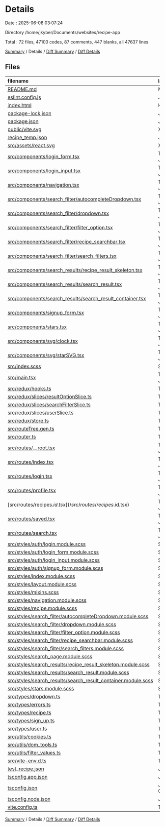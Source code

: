 # Details

Date : 2025-06-08 03:07:24

Directory /home/jkyber/Documents/websites/recipe-app

Total : 72 files,  47103 codes, 87 comments, 447 blanks, all 47637 lines

[Summary](results.md) / Details / [Diff Summary](diff.md) / [Diff Details](diff-details.md)

## Files
| filename | language | code | comment | blank | total |
| :--- | :--- | ---: | ---: | ---: | ---: |
| [README.md](/README.md) | Markdown | 45 | 0 | 10 | 55 |
| [eslint.config.js](/eslint.config.js) | JavaScript | 25 | 0 | 2 | 27 |
| [index.html](/index.html) | HTML | 13 | 0 | 1 | 14 |
| [package-lock.json](/package-lock.json) | JSON | 5,006 | 0 | 1 | 5,007 |
| [package.json](/package.json) | JSON | 40 | 0 | 1 | 41 |
| [public/vite.svg](/public/vite.svg) | XML | 1 | 0 | 0 | 1 |
| [recipe\_temp.json](/recipe_temp.json) | JSON | 38,044 | 0 | 1 | 38,045 |
| [src/assets/react.svg](/src/assets/react.svg) | XML | 1 | 0 | 0 | 1 |
| [src/components/login\_form.tsx](/src/components/login_form.tsx) | TypeScript JSX | 51 | 1 | 14 | 66 |
| [src/components/login\_input.tsx](/src/components/login_input.tsx) | TypeScript JSX | 21 | 0 | 5 | 26 |
| [src/components/navigation.tsx](/src/components/navigation.tsx) | TypeScript JSX | 34 | 0 | 5 | 39 |
| [src/components/search\_filter/autocompleteDropdown.tsx](/src/components/search_filter/autocompleteDropdown.tsx) | TypeScript JSX | 54 | 0 | 7 | 61 |
| [src/components/search\_filter/dropdown.tsx](/src/components/search_filter/dropdown.tsx) | TypeScript JSX | 77 | 0 | 5 | 82 |
| [src/components/search\_filter/filter\_option.tsx](/src/components/search_filter/filter_option.tsx) | TypeScript JSX | 90 | 0 | 5 | 95 |
| [src/components/search\_filter/recipe\_searchbar.tsx](/src/components/search_filter/recipe_searchbar.tsx) | TypeScript JSX | 58 | 0 | 7 | 65 |
| [src/components/search\_filter/search\_filters.tsx](/src/components/search_filter/search_filters.tsx) | TypeScript JSX | 210 | 0 | 25 | 235 |
| [src/components/search\_results/recipe\_result\_skeleton.tsx](/src/components/search_results/recipe_result_skeleton.tsx) | TypeScript JSX | 14 | 0 | 3 | 17 |
| [src/components/search\_results/search\_result.tsx](/src/components/search_results/search_result.tsx) | TypeScript JSX | 38 | 0 | 7 | 45 |
| [src/components/search\_results/search\_result\_container.tsx](/src/components/search_results/search_result_container.tsx) | TypeScript JSX | 27 | 0 | 4 | 31 |
| [src/components/signup\_form.tsx](/src/components/signup_form.tsx) | TypeScript JSX | 276 | 1 | 38 | 315 |
| [src/components/stars.tsx](/src/components/stars.tsx) | TypeScript JSX | 19 | 0 | 3 | 22 |
| [src/components/svg/clock.tsx](/src/components/svg/clock.tsx) | TypeScript JSX | 29 | 0 | 2 | 31 |
| [src/components/svg/starSVG.tsx](/src/components/svg/starSVG.tsx) | TypeScript JSX | 18 | 0 | 2 | 20 |
| [src/index.scss](/src/index.scss) | SCSS | 65 | 13 | 15 | 93 |
| [src/main.tsx](/src/main.tsx) | TypeScript JSX | 26 | 0 | 3 | 29 |
| [src/redux/hooks.ts](/src/redux/hooks.ts) | TypeScript | 4 | 0 | 2 | 6 |
| [src/redux/slices/resultOptionSlice.ts](/src/redux/slices/resultOptionSlice.ts) | TypeScript | 0 | 12 | 5 | 17 |
| [src/redux/slices/searchFilterSlice.ts](/src/redux/slices/searchFilterSlice.ts) | TypeScript | 69 | 0 | 5 | 74 |
| [src/redux/slices/userSlice.ts](/src/redux/slices/userSlice.ts) | TypeScript | 26 | 0 | 4 | 30 |
| [src/redux/store.ts](/src/redux/store.ts) | TypeScript | 12 | 0 | 3 | 15 |
| [src/routeTree.gen.ts](/src/routeTree.gen.ts) | TypeScript | 142 | 45 | 24 | 211 |
| [src/router.ts](/src/router.ts) | TypeScript | 25 | 0 | 5 | 30 |
| [src/routes/\_\_root.tsx](/src/routes/__root.tsx) | TypeScript JSX | 45 | 0 | 3 | 48 |
| [src/routes/index.tsx](/src/routes/index.tsx) | TypeScript JSX | 12 | 0 | 3 | 15 |
| [src/routes/login.tsx](/src/routes/login.tsx) | TypeScript JSX | 49 | 0 | 4 | 53 |
| [src/routes/profile.tsx](/src/routes/profile.tsx) | TypeScript JSX | 7 | 0 | 3 | 10 |
| [src/routes/recipes.$id.tsx](/src/routes/recipes.$id.tsx) | TypeScript JSX | 154 | 3 | 23 | 180 |
| [src/routes/saved.tsx](/src/routes/saved.tsx) | TypeScript JSX | 7 | 0 | 3 | 10 |
| [src/routes/search.tsx](/src/routes/search.tsx) | TypeScript JSX | 15 | 0 | 3 | 18 |
| [src/styles/auth/login.module.scss](/src/styles/auth/login.module.scss) | SCSS | 75 | 2 | 15 | 92 |
| [src/styles/auth/login\_form.module.scss](/src/styles/auth/login_form.module.scss) | SCSS | 24 | 0 | 6 | 30 |
| [src/styles/auth/login\_input.module.scss](/src/styles/auth/login_input.module.scss) | SCSS | 60 | 0 | 7 | 67 |
| [src/styles/auth/signup\_form.module.scss](/src/styles/auth/signup_form.module.scss) | SCSS | 43 | 1 | 11 | 55 |
| [src/styles/index.module.scss](/src/styles/index.module.scss) | SCSS | 2 | 0 | 1 | 3 |
| [src/styles/layout.module.scss](/src/styles/layout.module.scss) | SCSS | 6 | 0 | 1 | 7 |
| [src/styles/mixins.scss](/src/styles/mixins.scss) | SCSS | 35 | 0 | 7 | 42 |
| [src/styles/navigation.module.scss](/src/styles/navigation.module.scss) | SCSS | 29 | 0 | 5 | 34 |
| [src/styles/recipe.module.scss](/src/styles/recipe.module.scss) | SCSS | 177 | 2 | 37 | 216 |
| [src/styles/search\_filter/autocompleteDropdown.module.scss](/src/styles/search_filter/autocompleteDropdown.module.scss) | SCSS | 21 | 0 | 2 | 23 |
| [src/styles/search\_filter/dropdown.module.scss](/src/styles/search_filter/dropdown.module.scss) | SCSS | 70 | 0 | 13 | 83 |
| [src/styles/search\_filter/filter\_option.module.scss](/src/styles/search_filter/filter_option.module.scss) | SCSS | 108 | 0 | 19 | 127 |
| [src/styles/search\_filter/recipe\_searchbar.module.scss](/src/styles/search_filter/recipe_searchbar.module.scss) | SCSS | 40 | 0 | 5 | 45 |
| [src/styles/search\_filter/search\_filters.module.scss](/src/styles/search_filter/search_filters.module.scss) | SCSS | 35 | 0 | 3 | 38 |
| [src/styles/search\_page.module.scss](/src/styles/search_page.module.scss) | SCSS | 7 | 0 | 0 | 7 |
| [src/styles/search\_results/recipe\_result\_skeleton.module.scss](/src/styles/search_results/recipe_result_skeleton.module.scss) | SCSS | 44 | 0 | 8 | 52 |
| [src/styles/search\_results/search\_result.module.scss](/src/styles/search_results/search_result.module.scss) | SCSS | 68 | 0 | 12 | 80 |
| [src/styles/search\_results/search\_result\_container.module.scss](/src/styles/search_results/search_result_container.module.scss) | SCSS | 27 | 0 | 4 | 31 |
| [src/styles/stars.module.scss](/src/styles/stars.module.scss) | SCSS | 27 | 0 | 6 | 33 |
| [src/types/dropdown.ts](/src/types/dropdown.ts) | TypeScript | 1 | 0 | 1 | 2 |
| [src/types/errors.ts](/src/types/errors.ts) | TypeScript | 13 | 0 | 1 | 14 |
| [src/types/recipe.ts](/src/types/recipe.ts) | TypeScript | 82 | 0 | 7 | 89 |
| [src/types/sign\_up.ts](/src/types/sign_up.ts) | TypeScript | 1 | 0 | 1 | 2 |
| [src/types/user.ts](/src/types/user.ts) | TypeScript | 7 | 0 | 1 | 8 |
| [src/utils/cookies.ts](/src/utils/cookies.ts) | TypeScript | 20 | 0 | 3 | 23 |
| [src/utils/dom\_tools.ts](/src/utils/dom_tools.ts) | TypeScript | 6 | 1 | 1 | 8 |
| [src/utils/filter\_values.ts](/src/utils/filter_values.ts) | TypeScript | 72 | 0 | 4 | 76 |
| [src/vite-env.d.ts](/src/vite-env.d.ts) | TypeScript | 0 | 1 | 1 | 2 |
| [test\_recipe.json](/test_recipe.json) | JSON | 1,097 | 0 | 1 | 1,098 |
| [tsconfig.app.json](/tsconfig.app.json) | JSON | 23 | 2 | 3 | 28 |
| [tsconfig.json](/tsconfig.json) | JSON with Comments | 7 | 0 | 1 | 8 |
| [tsconfig.node.json](/tsconfig.node.json) | JSON | 21 | 2 | 3 | 26 |
| [vite.config.ts](/vite.config.ts) | TypeScript | 6 | 1 | 1 | 8 |

[Summary](results.md) / Details / [Diff Summary](diff.md) / [Diff Details](diff-details.md)